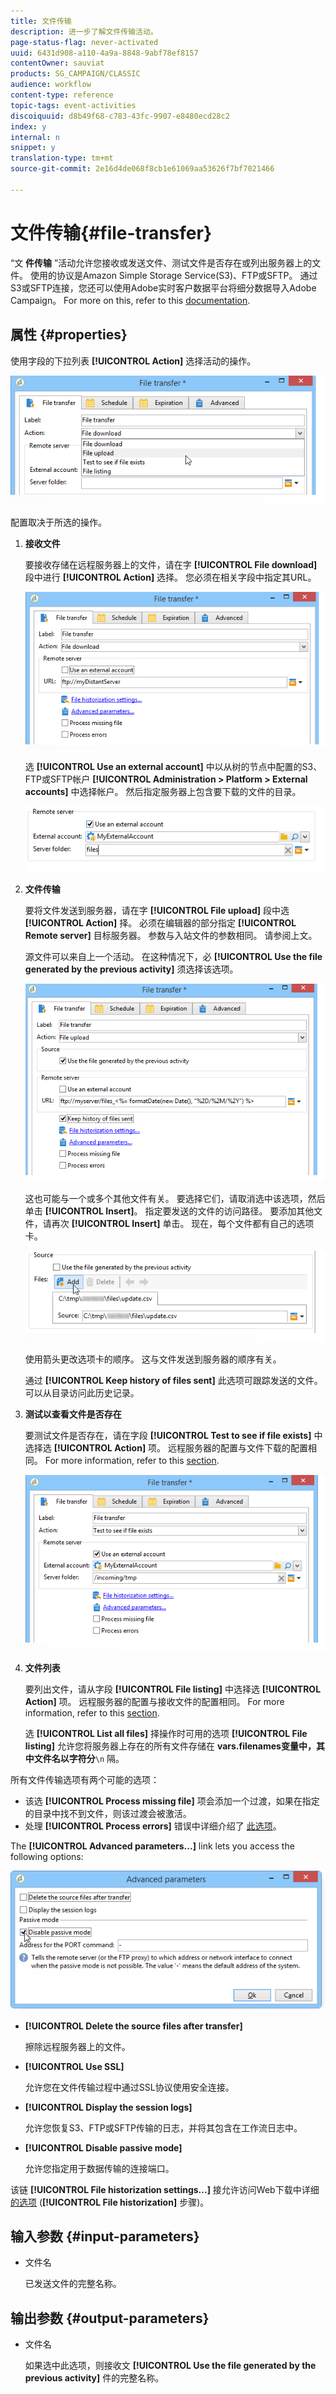 ```yaml
---
title: 文件传输
description: 进一步了解文件传输活动。
page-status-flag: never-activated
uuid: 6431d908-a110-4a9a-8848-9abf78ef8157
contentOwner: sauviat
products: SG_CAMPAIGN/CLASSIC
audience: workflow
content-type: reference
topic-tags: event-activities
discoiquuid: d8b49f68-c783-43fc-9907-e8480ecd28c2
index: y
internal: n
snippet: y
translation-type: tm+mt
source-git-commit: 2e16d4de068f8cb1e61069aa53626f7bf7021466

---
```



# 文件传输{#file-transfer}

“文 **件传输** ”活动允许您接收或发送文件、测试文件是否存在或列出服务器上的文件。 使用的协议是Amazon Simple Storage Service(S3)、FTP或SFTP。
通过S3或SFTP连接，您还可以使用Adobe实时客户数据平台将细分数据导入Adobe Campaign。 For more on this, refer to this [documentation](https://docs.adobe.com/content/help/en/experience-platform/rtcdp/destinations/destinations-cat/adobe-destinations/adobe-campaign-destination.html).

## 属性 {#properties}

使用字段的下拉列表 **[!UICONTROL Action]** 选择活动的操作。

![](assets/file_transfert_action.png)

配置取决于所选的操作。

1. **接收文件**

   要接收存储在远程服务器上的文件，请在字 **[!UICONTROL File download]** 段中进行 **[!UICONTROL Action]** 选择。 您必须在相关字段中指定其URL。

   ![](assets/file_transfert_edit.png)

   选 **[!UICONTROL Use an external account]** 中以从树的节点中配置的S3、FTP或SFTP帐户 **[!UICONTROL Administration > Platform > External accounts]** 中选择帐户。 然后指定服务器上包含要下载的文件的目录。

   ![](assets/file_transfert_edit_external.png)

1. **文件传输**

   要将文件发送到服务器，请在字 **[!UICONTROL File upload]** 段中选 **[!UICONTROL Action]** 择。 必须在编辑器的部分指定 **[!UICONTROL Remote server]** 目标服务器。 参数与入站文件的参数相同。 请参阅上文。

   源文件可以来自上一个活动。 在这种情况下，必 **[!UICONTROL Use the file generated by the previous activity]** 须选择该选项。

   ![](assets/file_transfert_edit_send.png)

   这也可能与一个或多个其他文件有关。 要选择它们，请取消选中该选项，然后单击 **[!UICONTROL Insert]**。 指定要发送的文件的访问路径。 要添加其他文件，请再次 **[!UICONTROL Insert]** 单击。 现在，每个文件都有自己的选项卡。

   ![](assets/file_transfert_source.png)

   使用箭头更改选项卡的顺序。 这与文件发送到服务器的顺序有关。

   通过 **[!UICONTROL Keep history of files sent]** 此选项可跟踪发送的文件。 可以从目录访问此历史记录。

1. **测试以查看文件是否存在**

   要测试文件是否存在，请在字段 **[!UICONTROL Test to see if file exists]** 中选择选 **[!UICONTROL Action]** 项。 远程服务器的配置与文件下载的配置相同。 For more information, refer to this [section](#properties).

   ![](assets/file_transfert_edit_test.png)

1. **文件列表**

   要列出文件，请从字段 **[!UICONTROL File listing]** 中选择选 **[!UICONTROL Action]** 项。 远程服务器的配置与接收文件的配置相同。 For more information, refer to this [section](#properties).

   选 **[!UICONTROL List all files]** 择操作时可用的选项 **[!UICONTROL File listing]** 允许您将服务器上存在的所有文件存储在 **vars.filenames变量中，其中文件名以字符分**`\n` 隔。

所有文件传输选项有两个可能的选项：

* 该选 **[!UICONTROL Process missing file]** 项会添加一个过渡，如果在指定的目录中找不到文件，则该过渡会被激活。
* 处理 **[!UICONTROL Process errors]** 错误中详细介绍了 [此选项](../../workflow/using/monitoring-workflow-execution.md#processing-errors)。

The **[!UICONTROL Advanced parameters...]** link lets you access the following options:

![](assets/file_transfert_advanced.png)

* **[!UICONTROL Delete the source files after transfer]**

   擦除远程服务器上的文件。

* **[!UICONTROL Use SSL]**

   允许您在文件传输过程中通过SSL协议使用安全连接。

* **[!UICONTROL Display the session logs]**

   允许您恢复S3、FTP或SFTP传输的日志，并将其包含在工作流日志中。

* **[!UICONTROL Disable passive mode]**

   允许您指定用于数据传输的连接端口。

该链 **[!UICONTROL File historization settings...]** 接允许访问Web下载中详细 [的选项](../../workflow/using/web-download.md) (**[!UICONTROL File historization]** 步骤)。

## 输入参数 {#input-parameters}

* 文件名

   已发送文件的完整名称。

## 输出参数 {#output-parameters}

* 文件名

   如果选中此选项，则接收文 **[!UICONTROL Use the file generated by the previous activity]** 件的完整名称。

